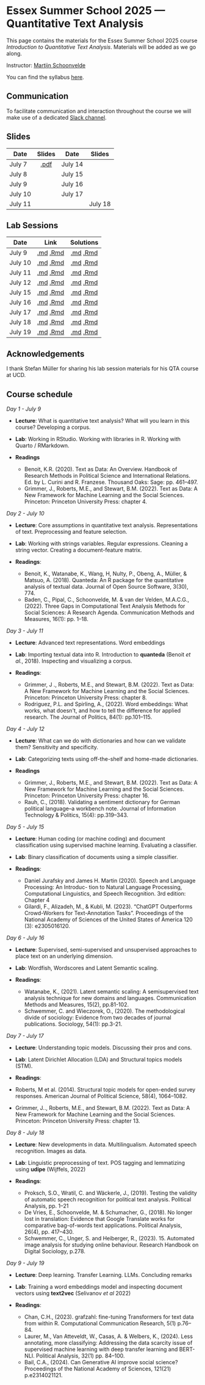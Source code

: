 # Essex Summer School 2025 — Quantitative Text Analysis

This page contains the materials for the Essex Summer School 2025 course *Introduction to Quantitative Text Analysis*. Materials will be added as we go along.

Instructor: [Martijn Schoonvelde](http://mschoonvelde.com)

You can find the syllabus [here](Syllabus_QTA.pdf).

## Communication

To facilitate communication and interaction throughout the course we will make use of a dedicated [Slack channel](https://essqta24.slack.com).

## Slides

| Date        | Slides           |  Date        | Slides           |
| ------------- |:-------------:| ------------- |:-------------:|
| July  7   | [.pdf](Slides/Slides_QTA_1.pdf)| July  14   |  |
| July  8   | | July  15   |  |
| July  9   | | July 16  |  |
| July  10  | | July  17   | |
| July  11  | |  | July 18 | |


## Lab Sessions

| Date        | Link           | Solutions           |    
| ------------- |:-------------:|:-------------:|
| July  9   |  [.md]( Lab_sessions/Day_1/Lab_Session_QTA_1.md ) [.Rmd]( Lab_sessions/Day_1/Lab_Session_QTA_1.Rmd )  | [.md]( Lab_sessions/Day_1/Lab_Session_QTA_1_Answers.md ) [.Rmd]( Lab_sessions/Day_1/Lab_Session_QTA_1_Answers.Rmd ) |
| July  10   | [.md](  ) [.Rmd](  )  | [.md](  ) [.Rmd](  ) |
| July  11   | [.md](  ) [.Rmd](  )  | [.md](  ) [.Rmd]( ) |
| July  12   | [.md](  ) [.Rmd](  )  | [.md](  ) [.Rmd](  ) |
| July  15   | [.md](  ) [.Rmd](  )  | [.md]( ) [.Rmd](  ) |
| July  16   | [.md](  ) [.Rmd](  )  | [.md](  ) [.Rmd]( ) |
| July  17   | [.md]( ) [.Rmd](  )  | [.md](  ) [.Rmd](  ) |
| July  18   | [.md](  ) [.Rmd](  )  | [.md](  ) [.Rmd](  ) |
| July  19   | [.md](  ) [.Rmd](  )  | [.md](  ) [.Rmd]( ) |

<!-- ## Flash talks

| Name        | Link           | 
| ------------- |:-------------:| 
 -->

## Acknowledgements

I thank Stefan Müller for sharing his lab session materials for his QTA course at UCD.

## Course schedule


*Day 1 - July 9*

 - **Lecture**: What is quantitative text analysis? What will you learn in this course? Developing a corpus.
 
-  **Lab**: Working in RStudio. Working with libraries in R. Working with Quarto / RMarkdown. 

- **Readings**
  - Benoit, K.R. (2020). Text as Data: An Overview. Handbook of Research Methods in Political Science and International Relations. Ed. by L. Curini and R. Franzese. Thousand Oaks: Sage: pp. 461–497.
  - Grimmer, J., Roberts, M.E., and Stewart, B.M. (2022). Text as Data: A New Framework for Machine Learning and the Social Sciences. Princeton: Princeton University Press: chapter 4.

*Day 2 - July 10*

-	**Lecture**: Core assumptions in quantitative text analysis. Representations of text. Preprocessing and feature selection.

-	**Lab**: Working with strings variables. Regular expressions. Cleaning a string vector. Creating a document-feature matrix. 

- **Readings**:
  -  Benoit, K., Watanabe, K., Wang, H, Nulty, P., Obeng, A., Müller, & Matsuo, A. (2018). Quanteda: An R package for the quantitative analysis of textual data. Journal of Open Source Software, 3(30), 774.
  - Baden, C., Pipal, C., Schoonvelde, M. & van der Velden, M.A.C.G., (2022). Three Gaps in Computational Text Analysis Methods for Social Sciences: A Research Agenda. Communication Methods and Measures, 16(1): pp. 1–18.

*Day 3 - July 11*

-	**Lecture**: Advanced text representations. Word embeddings

-	**Lab**: Importing textual data into R. Introduction to **quanteda** (Benoit _et al._, 2018). Inspecting and visualizing a corpus. 

- **Readings**:
  -  Grimmer, J ., Roberts, M.E., and Stewart, B.M. (2022). Text as Data: A New Framework for Machine Learning and the Social Sciences. Princeton: Princeton University Press: chapter 8.
  - Rodriguez, P.L. and Spirling, A., (2022). Word embeddings: What works, what doesn't, and how to tell the difference for applied research. The Journal of Politics, 84(1): pp.101–115.
  
*Day 4 - July 12*

-	**Lecture**: What can we do with dictionaries and how can we validate them? Sensitivity and specificity.

-	**Lab**: Categorizing texts using off-the-shelf and home-made dictionaries. 

- **Readings**
  - Grimmer, J., Roberts, M.E., and Stewart, B.M. (2022). Text as Data: A New Framework for Machine Learning and the Social Sciences. Princeton: Princeton University Press: chapter 16.
  - Rauh, C., (2018). Validating a sentiment dictionary for German political language–a workbench note. Journal of Information Technology & Politics, 15(4): pp.319–343.

*Day 5 - July 15*

-	**Lecture**: Human coding (or machine coding) and document classification using supervised machine learning. Evaluating a classifier.

-	**Lab**: Binary classification of documents using a simple classifier.

- **Readings**:
  - Daniel Jurafsky and James H. Martin (2020). Speech and Language Processing: An Introduc- tion to Natural Language Processing, Computational Linguistics, and Speech Recognition. 3rd edition: Chapter 4
  - Gilardi, F., Alizadeh, M., & Kubli, M. (2023). “ChatGPT Outperforms Crowd-Workers for Text-Annotation Tasks”. Proceedings of the National Academy of Sciences of the United States of America 120 (3): e2305016120.

*Day 6 - July 16*

-	**Lecture**: Supervised, semi-supervised and unsupervised approaches to place text on an underlying dimension. 

-	**Lab**: Wordfish, Wordscores and Latent Semantic scaling.

- **Readings**:

  - Watanabe, K., (2021). Latent semantic scaling: A semisupervised text analysis technique for new domains and languages. Communication Methods and Measures, 15(2), pp.81-102.
  - Schwemmer, C. and Wieczorek, O., (2020). The methodological divide of sociology: Evidence from two decades of journal publications. Sociology, 54(1): pp.3-21.

*Day 7 - July 17*

-	**Lecture**: Understanding topic models. Discussing their pros and cons. 

-	**Lab**: Latent Dirichlet Allocation (LDA) and Structural topics models (STM).

- **Readings**:
 - Roberts, M et al. (2014). Structural topic models for open-ended survey responses. American Journal of Political Science, 58(4), 1064–1082.
 - Grimmer, J.., Roberts, M.E., and Stewart, B.M. (2022). Text as Data: A New Framework for Machine Learning and the Social Sciences. Princeton: Princeton University Press: chapter 13.

*Day 8 - July 18*

-	**Lecture**: New developments in data.  Multilingualism. Automated speech recognition. Images as data.

-	**Lab**: Linguistic preprocessing of text. POS tagging and lemmatizing using **udipe** (Wijffels, 2022)

- **Readings**:
  - Proksch, S.O., Wratil, C. and Wäckerle, J., (2019). Testing the validity of automatic speech recognition for political text analysis. Political Analysis, pp. 1–21
  - De Vries, E., Schoonvelde, M. & Schumacher, G., (2018). No longer lost in translation: Evidence that Google Translate works for comparative bag-of-words text applications. Political Analysis, 26(4), pp. 417–430.
  - Schwemmer, C., Unger, S. and Heiberger, R., (2023). 15. Automated image analysis for studying online behaviour. Research Handbook on Digital Sociology, p.278.

*Day 9 - July 19*

-	**Lecture**: Deep learning. Transfer Learning. LLMs. Concluding remarks 

-	**Lab**: Training a word embeddings model and inspecting document vectors using **text2vec** (Selivanov _et al_ 2022)

- **Readings**:
   - Chan, C.H., (2023). grafzahl: fine-tuning Transformers for text data from within R. Computational Communication Research, 5(1) p.76–84.
   - Laurer, M., Van Atteveldt, W., Casas, A. & Welbers, K., (2024). Less annotating, more classifying: Addressing the data scarcity issue of supervised machine learning with deep transfer learning and BERT-NLI. Political Analysis, 32(1) pp. 84–100.
   - Bail, C.A., (2024). Can Generative AI improve social science? Proceedings of the National Academy of Sciences, 121(21) p.e2314021121.


